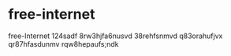 # free-internet
free-Internet
124sadf
8rw3hjfa6nusvd
38rehfsnmvd
q83orahufjvx
qr87hfasdunmv
rqw8hepaufs;ndk
